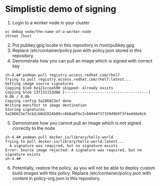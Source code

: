 # Simplistic demo of signing

1. Login to a worker node in your cluster
```
oc debug node/the-name-of-a-worker-node
chroot /host
```

2. Put pubkey.gpg locate in this repository in /root/pubkey.gpg
3. Replace /etc/container/policy.json with policy.json stored in this repository.
4. Demonstrate how you can pull an image which is signed with correct key
```
sh-4.4# podman pull registry.access.redhat.com/rhel7
Trying to pull registry.access.redhat.com/rhel7:latest...
Getting image source signatures
Copying blob 6e121ccea590 skipped: already exists  
Copying blob 13f131153d86 [--------------------------------------] 0.0b / 0.0b
Copying config 5a286023e7 done  
Writing manifest to image destination
Storing signatures
5a286023e73cb2cb0d2824b89cc6b8a8f6c2cb6044f37159d9b9f3f4eddda9cb
```
5. Demonstrate how you cannot pull an image which is not signed correctly to the node
```
sh-4.4# podman pull docker.io/library/hello-world
Trying to pull docker.io/library/hello-world:latest...
  A signature was required, but no signature exists
Error: Source image rejected: A signature was required, but no signature exists
sh-4.4# 
```
6. Potentially, restore the policy, as you will not be able to deploy custom build images with this policy. Replace /etc/container/policy.json with content in policy-org.json in this repository.

